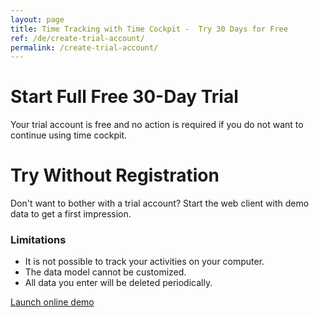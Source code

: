 ```yaml
---
layout: page
title: Time Tracking with Time Cockpit -  Try 30 Days for Free
ref: /de/create-trial-account/
permalink: /create-trial-account/
---
```


<div class="row">
  <div class="col-sm-6 col-md-5">
    <h1>Start Full Free 30-Day Trial
				</h1>
    <function name="Composite.AspNet.LoadUserControl">
      <param name="Path" value="~/Frontend/Custom/Web/Forms/Controls/CreateTrialAccount.ascx" />
    </function>
    <p>Your trial account is free and no action is required if you do not want to continue using time cockpit.
				</p>
  </div>
  <div class="hidden-sm col-md-2">
    <!--<div class="inputAlternatives">or
				</div>-->
  </div>
  <div class="col-sm-6 col-md-5">
    <h1>Try Without Registration
						</h1>
    <div class="inputFormCenter">
      <div>
        <p>Don't want to bother with a trial account? Start the web client with demo data to get a first impression.
						</p>
        <h3>Limitations
						</h3>
        <ul>
          <li>It is not possible to track your activities on your computer.
							</li>
          <li>The data model cannot be customized.
							</li>
          <li>All data you enter will be deleted periodically.
							</li>
        </ul>
        <div class="textalignright">
          <a class="linkButton" onclick="_gaq.push(['_trackEvent', 'Create trial account', 'Online client with demo data']);" href="https://web.timecockpit.com/DemoLogin" title="Launch time cockpit demo account" target="_blank">Launch online demo</a>
        </div>
      </div>
    </div>
  </div>
</div>
